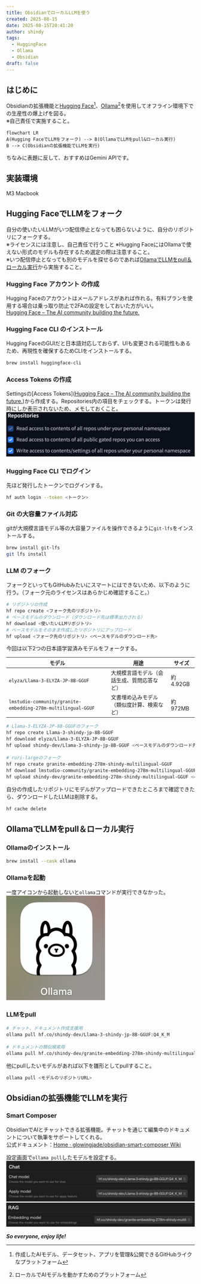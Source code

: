 ```yaml
---
title: ObsidianでローカルLLMを使う
created: 2025-08-15
date: 2025-08-15T20:41:20
author: shindy
tags:
  - HuggingFace
  - Ollama
  - Obsidian
draft: false
---
```

## はじめに
Obsidianの拡張機能と[Hugging Face](https://huggingface.co/)[^1]、[Ollama](https://ollama.com/)[^2]を使用してオフライン環境下での生産性の爆上げを図る。  
※自己責任で実施すること。

```mermaid
flowchart LR
A(Hugging FaceでLLMをフォーク) --> B(OllamaでLLMをpull&ローカル実行)
B --> C(Obsidianの拡張機能でLLMを実行)
```

ちなみに表題に反して、おすすめはGemini APIです。

## 実装環境
M3 Macbook

## Hugging FaceでLLMをフォーク
自分の使いたいLLMがいつ配信停止となっても困らないように、自分のリポジトリにフォークする。  
※ライセンスには注意し、自己責任で行うこと
※Hugging FaceにはOllamaで使えない形式のモデルも存在するため選定の際は注意すること。  
※いつ配信停止となっても別のモデルを探せるのであれば[OllamaでLLMをpull＆ローカル実行](#OllamaでLLMをpull＆ローカル実行)から実施すること。
### Hugging Face アカウント の作成
Hugging Faceのアカウントはメールアドレスがあれば作れる。有料プランを使用する場合は乗っ取り防止で2FAの設定をしておいた方がいい。  
[Hugging Face – The AI community building the future.](https://huggingface.co/)

### Hugging Face CLI のインストール
Hugging FaceのGUIだと日本語対応しておらず、UIも変更される可能性もあるため、再現性を確保するためCLIをインストールする。  
```bash
brew install huggingface-cli
```

### Access Tokens の作成
Settingsの[Access Tokens]([Hugging Face – The AI community building the future.](https://huggingface.co/settings/tokens))から作成する。Repositories内の項目をチェックする。トークンは発行時にしか表示されないため、メモしておくこと。
![600](../../assets/Pasted%20image%2020250816215531.png)

### Hugging Face CLI でログイン
先ほど発行したトークンでログインする。
```bash
hf auth login --token <トークン>
```

### Git の大容量ファイル対応
gitが大規模言語モデル等の大容量ファイルを操作できるように`git-lfs`をインストールする。
```bash
brew install git-lfs
git lfs install
```

### LLM のフォーク
フォークといってもGitHubみたいにスマートにはできないため、以下のように行う。（フォーク元のライセンスはあらかじめ確認すること。）
```bash
# リポジトリの作成
hf repo create <フォーク先のリポジトリ>
# ベースモデルのダウンロード（ダウンロード先は標準出力される）
hf download <使いたいLLMリポジトリ>
# ベースモデルをそのまま作成したリポジトリにアップロード
hf upload <フォーク先のリポジトリ> <ベースモデルのダウンロード先>
```

今回は以下2つの日本語学習済みモデルをフォークする。

| モデル                                                           | 用途                    | サイズ     |
| ------------------------------------------------------------- | --------------------- | ------- |
| `elyza/Llama-3-ELYZA-JP-8B-GGUF`                              | 大規模言語モデル（会話生成、質問応答など） | 約4.92GB |
| `lmstudio-community/granite-embedding-278m-multilingual-GGUF` | 文書埋め込みモデル（類似度計算、検索など） | 約972MB  |

```bash
# Llama-3-ELYZA-JP-8B-GGUFのフォーク
hf repo create Llama-3-shindy-jp-8B-GGUF
hf download elyza/Llama-3-ELYZA-JP-8B-GGUF
hf upload shindy-dev/Llama-3-shindy-jp-8B-GGUF <ベースモデルのダウンロード先>

# ruri-largeのフォーク
hf repo create granite-embedding-278m-shindy-multilingual-GGUF
hf download lmstudio-community/granite-embedding-278m-multilingual-GGUF
hf upload shindy-dev/granite-embedding-278m-shindy-multilingual-GGUF <ベースモデルのダウンロード先>
```

自分の作成したリポジトリにモデルがアップロードできたところまで確認できたら、ダウンロードしたLLMは削除する。
```bash
hf cache delete
```

## OllamaでLLMをpull＆ローカル実行

### Ollamaのインストール
```bash
brew install --cask ollama
```  

### Ollamaを起動  
一度アイコンから起動しないと`ollama`コマンドが実行できなかった。  
![|200](../../assets/application_Icon_of_ollama.png)

### LLMをpull
```bash
# チャット、ドキュメント作成支援用
ollama pull hf.co/shindy-dev/Llama-3-shindy-jp-8B-GGUF:Q4_K_M

# ドキュメントの類似検索用
ollama pull hf.co/shindy-dev/granite-embedding-278m-shindy-multilingual-GGUF:Q8_0
```
他にpullしたいモデルがあれば以下を雛形としてpullすること。
```bash
ollama pull <モデルのリポジトリURL>
```

## Obsidianの拡張機能でLLMを実行

### Smart Composer
ObsidianでAIとチャットできる拡張機能。チャットを通じて編集中のドキュメントについて執筆をサポートしてくれる。  
公式ドキュメント：[Home · glowingjade/obsidian-smart-composer Wiki](https://github.com/glowingjade/obsidian-smart-composer/wiki)

設定画面で`ollama pull`したモデルを設定する。
![600](../../assets/Pasted%20image%2020250817000235.png)
![600](../../assets/Pasted%20image%2020250817000313.png)


***So everyone, enjoy life!***


[^1]: 作成したAIモデル、データセット、アプリを管理&公開できるGitHubライクなプラットフォーム
[^2]: ローカルでAIモデルを動かすためのプラットフォーム